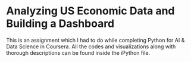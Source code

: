 # Analyzing US Economic Data and Building a Dashboard

This is an assignment which I had to do while completing Python for AI & Data Science in Coursera. All the codes and visualizations along with thorough descriptions can be found inside the iPython file. 